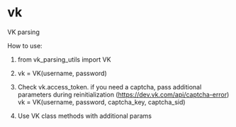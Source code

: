 # vk
VK parsing

How to use:

1) from vk_parsing_utils import VK

2) vk = VK(username, password)

3) Check vk.access_token. if you need a captcha, pass additional parameters during reinitialization (https://dev.vk.com/api/captcha-error) \
   vk = VK(username, password, captcha_key, captcha_sid)

4) Use VK class methods with additional params
